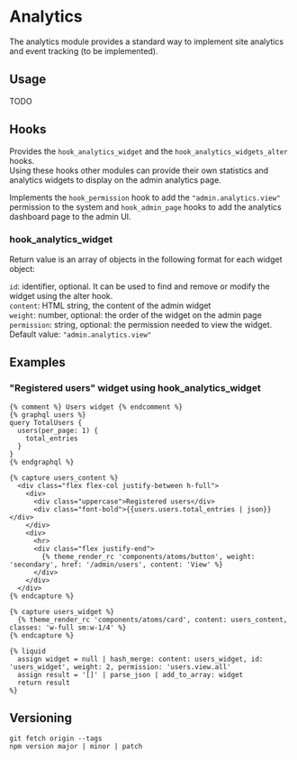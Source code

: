 # Analytics

The analytics module provides a standard way to implement site analytics and event tracking (to be implemented).  


## Usage

TODO

## Hooks

Provides the `hook_analytics_widget` and the `hook_analytics_widgets_alter` hooks.  
Using these hooks other modules can provide their own statistics and analytics widgets to display on the admin analytics page.

Implements the `hook_permission` hook to add the `"admin.analytics.view"` permission to the system and `hook_admin_page` hooks to add the analytics dashboard page to the admin UI.

### hook_analytics_widget

Return value is an array of objects in the following format for each widget object:  

`id`: identifier, optional. It can be used to find and remove or modify the widget using the alter hook.  
`content`: HTML string, the content of the admin widget  
`weight`: number, optional: the order of the widget on the admin page
`permission`: string, optional: the permission needed to view the widget. Default value: `"admin.analytics.view"`

## Examples

### "Registered users" widget using hook_analytics_widget 

```
{% comment %} Users widget {% endcomment %}
{% graphql users %}
query TotalUsers {
  users(per_page: 1) {
    total_entries
  }
}
{% endgraphql %}

{% capture users_content %}
  <div class="flex flex-col justify-between h-full">
    <div>
      <div class="uppercase">Registered users</div>
      <div class="font-bold">{{users.users.total_entries | json}}</div>
    </div>
    <div>
      <hr>
      <div class="flex justify-end">
        {% theme_render_rc 'components/atoms/button', weight: 'secondary', href: '/admin/users', content: 'View' %}
      </div>
    </div>
  </div>
{% endcapture %}

{% capture users_widget %}
  {% theme_render_rc 'components/atoms/card', content: users_content, classes: 'w-full sm:w-1/4' %}
{% endcapture %}

{% liquid
  assign widget = null | hash_merge: content: users_widget, id: 'users_widget', weight: 2, permission: 'users.view.all'
  assign result = '[]' | parse_json | add_to_array: widget
  return result
%}
```

## Versioning

```
git fetch origin --tags
npm version major | minor | patch
```
